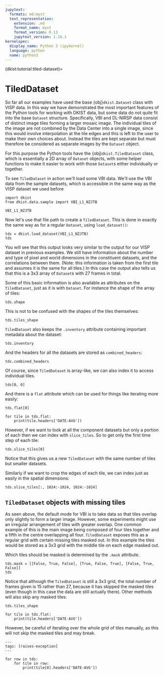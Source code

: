 ```yaml
---
jupytext:
  formats: md:myst
  text_representation:
    extension: .md
    format_name: myst
    format_version: 0.13
    jupytext_version: 1.16.1
kernelspec:
  display_name: Python 3 (ipykernel)
  language: python
  name: python3
---
```


(dkist:tutorial:tiled-dataset)=
# TiledDataset

So far all our examples have used the base {obj}`dkist.Dataset` class with VISP data.
In this way we have demonstrated the most important features of the Python tools for working with DKIST data, but some data do not quite fit into the base `Dataset` structure.
Specifically, VBI and DL-NIRSP data consist of distinct image tiles forming a larger mosaic image.
The individual tiles of the image are not combined by the Data Center into a single image, since this would involve interpolation at the tile edges and this is left to the user to make their own choices about.
Instead the tiles are kept separate but must therefore be considered as separate images by the `Dataset` object.

For this purpose the Python tools have the {obj}`dkist.TiledDataset` class, which is essentially a 2D array of `Dataset` objects, with some helper functions to make it easier to work with those `Dataset`s either individually or together.

To see `TiledDataset` in action we'll load some VBI data. We'll use the VBI data from the sample datasets, which is accessible in the same way as the VISP dataset we used before


```{code-cell} ipython3
import dkist
from dkist.data.sample import VBI_L1_NZJTB

VBI_L1_NZJTB
```

Now let's use that file path to create a `TiledDataset`. This is done in exactly the same way as for a regular `Dataset`, using `load_dataset()`:


```{code-cell} ipython3
tds = dkist.load_dataset(VBI_L1_NZJTB)
tds
```

You will see that this output looks very similar to the output for our VISP dataset in previous examples.
We still have information about the number and type of pixel and world dimensions in the constituent datasets, and the correlations between them.
(Note: this information is taken from the first tile and assumes it is the same for all tiles.) In this case the output also tells us that this is a 3x3 array of `Dataset`s with 27 frames in total.

Some of this basic information is also available as attributes on the `TiledDataset`, just as it is with `Dataset`. For instance the shape of the array of tiles:


```{code-cell} ipython3
tds.shape
```

This is not to be confused with the shapes of the tiles themselves:


```{code-cell} ipython3
tds.tiles_shape
```

`TiledDataset` also keeps the `.inventory` attribute containing important metadata about the dataset:


```{code-cell} ipython3
tds.inventory
```

And the headers for all the datasets are stored as `combined_headers`:


```{code-cell} ipython3
tds.combined_headers
```

Of course, since `TiledDataset` is array-like, we can also index it to access individual tiles.


```{code-cell} ipython3
tds[0, 0]
```

And there is a `flat` attribute which can be used for things like iterating more easily:


```{code-cell} ipython3
tds.flat[0]
```


```{code-cell} ipython3
for tile in tds.flat:
    print(tile.headers['DATE-AVG'])
```

However, if we want to look at all the component datasets but only a portion of each then we can index with `slice_tiles`. So to get only the first time step of each tile:


```{code-cell} ipython3
tds.slice_tiles[0]
```

Notice that this gives us a new `TiledDataset` with the same number of tiles but smaller datasets.

Similarly if we want to crop the edges of each tile, we can index just as easily in the spatial dimensions:


```{code-cell} ipython3
tds.slice_tiles[:, 1024:-1024, 1024:-1024]
```

## `TiledDataset` objects with missing tiles

As seen above, the default mode for VBI is to take data so that tiles overlap only slightly to form a larger image.
However, some experiments might use an irregular arrangement of tiles with greater overlap.
One common example of this is the main image being composed of four tiles together and a fifth in the centre overlapping all four.
`TiledDataset` exposes this as a regular grid with certain missing tiles masked out.
In this example the tiles would be stored as a 3x3 grid with the middle tile on each edge masked out.

Which tiles should be masked is determined by the `.mask` attribute.

```{code-cell} ipython3
tds.mask = [[False, True, False], [True, False, True], [False, True, False]]
tds
```

Notice that although the `TiledDataset` is still a 3x3 grid, the total number of frames given is 15 rather than 27, because it has skipped the masked tiles (even though in this case the data are still actually there).
Other methods will also skip any masked tiles:

```{code-cell} ipython3
tds.tiles_shape
```

```{code-cell} ipython3
for tile in tds.flat:
	print(tile.headers['DATE-AVG'])
```

However, be careful of iterating over the whole grid of tiles manually, as this will not skip the masked tiles and may break.


```{code-cell} ipython3
---
tags: [raises-exception]
---

for row in tds:
    for tile in row:
        print(tile[0].headers['DATE-AVG'])
```
